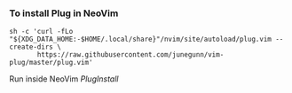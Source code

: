 <h3>To install Plug in NeoVim</h3>

<p><code>sh -c 'curl -fLo "${XDG_DATA_HOME:-$HOME/.local/share}"/nvim/site/autoload/plug.vim --create-dirs \
       https://raw.githubusercontent.com/junegunn/vim-plug/master/plug.vim'</code></p>
       
<p>Run inside NeoVim <i>PlugInstall</i></p>
